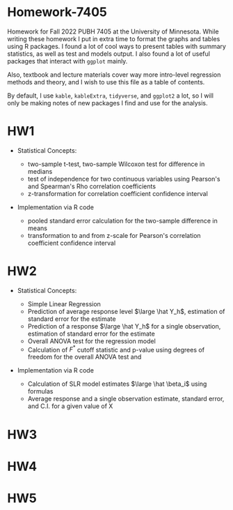 # Homework-7405

Homework for Fall 2022 PUBH 7405 at the University of Minnesota. While writing these homework I put in extra time to format the graphs and 
tables using R packages. I found a lot of cool ways to present tables with summary statistics, as well as test and models output. I also 
found a lot of useful packages that interact with `ggplot` mainly. 

Also, textbook and lecture materials cover way more intro-level regression methods and theory, and I wish to use this file as a table of 
contents. 

By default, I use `kable`, `kableExtra`, `tidyverse`, and `ggplot2` a lot, so I will only be making notes of new packages 
I find and use for the analysis. 

# HW1

* Statistical Concepts: 

  + two-sample t-test, two-sample Wilcoxon test for difference in medians
  + test of independence for two continuous variables using Pearson's and Spearman's Rho correlation coefficients 
  + z-transformation for correlation coefficient confidence interval 
  
* Implementation via R code
  + pooled standard error calculation for the two-sample difference in means  
  + transformation to and from z-scale for Pearson's correlation coefficient confidence interval 

# HW2

* Statistical Concepts: 
  + Simple Linear Regression 
  + Prediction of average response level $\large \hat Y_h$, estimation of standard error for the estimate
  + Prediction of a response $\large \hat Y_h$ for a single observation, estimation of standard error for the estimate
  + Overall ANOVA test for the regression model 
  + Calculation of $F^*$ cutoff statistic and p-value using degrees of freedom for the overall ANOVA test and 
  
* Implementation via R code
  + Calculation of SLR model estimates $\large \hat \beta_i$ using formulas
  + Average response and a single observation estimate, standard error, and C.I. for a given value of X

# HW3

# HW4

# HW5
